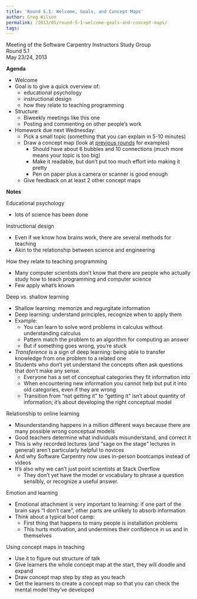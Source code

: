 ```yaml
---
title: 'Round 5.1: Welcome, Goals, and Concept Maps'
author: Greg Wilson
permalink: /2013/05/round-5-1-welcome-goals-and-concept-maps/
tags:
---
```

Meeting of the Software Carpentry Instructors Study Group  
Round 5.1  
May 23/24, 2013

**Agenda**

*   Welcome
*   Goal is to give a quick overview of: 
    *   educational psychology
    *   instructional design
    *   how they relate to teaching programming
*   Structure: 
    *   Biweekly meetings like this one
    *   Posting and commenting on other people&#8217;s work
*   Homework due next Wednesday: 
    *   Pick a small topic (something that you can explain in 5-10 minutes)
    *   Draw a concept map (look at [previous rounds][1] for examples) 
        *   Should have about 6 bubbles and 10 connections (much more means your topic is too big)
        *   Make it readable, but don&#8217;t put too much effort into making it pretty
        *   Pen on paper plus a camera or scanner is good enough
    *   Give feedback on at least 2 other concept maps

**Notes**

Educational psychology

*   lots of science has been done

Instructional design

*   Even if we know how brains work, there are several methods for teaching
*   Akin to the relationship between science and engineering

How they relate to teaching programming

*   Many computer scientists don&#8217;t know that there are people who actually study how to teach programming and computer science
*   Few apply what&#8217;s known

Deep vs. shallow learning

*   Shallow learning: memorize and regurgitate information
*   Deep learning: understand principles, recognize when to apply them
*   Example: 
    *   You can learn to solve word problems in calculus without understanding calculus
    *   Pattern match the problem to an algorithm for computing an answer
    *   But if something goes wrong, you&#8217;re stuck
*   *Transference* is a sign of deep learning: being able to transfer knowledge from one problem to a related one
*   Students who don&#8217;t yet understand the concepts often ask questions that don&#8217;t make any sense. 
    *   Everyone has a set of conceptual categories they fit information into
    *   When encountering new information you cannot help but put it into old categories, even if they are wrong
    *   Transition from &#8220;not getting it&#8221; to &#8220;getting it&#8221; isn&#8217;t about quantity of information; it&#8217;s about developing the right conceptual model

Relationship to online learning

*   Misunderstanding happens in a million different ways because there are many possible wrong conceptual models
*   Good teachers determine what individuals misunderstand, and correct it
*   This is why recorded lectures (and &#8220;sage on the stage&#8221; lectures in general) aren&#8217;t particularly helpful to novices
*   And why Software Carpentry now uses in-person bootcamps instead of videos
*   It&#8217;s also why we can&#8217;t just point scientists at Stack Overflow 
    *   They don&#8217;t yet have the model or vocabulary to phrase a question sensibly, or recognize a useful answer.

Emotion and learning

*   Emotional attachment is very important to learning: if one part of the brain says &#8220;I don&#8217;t care&#8221;, other parts are unlikely to absorb information
*   Think about a typical boot camp: 
    *   First thing that happens to many people is installation problems
    *   This hurts motivation, and undermines their confidence in us and in themselves

Using concept maps in teaching

*   Use it to figure out structure of talk
*   Give learners the whole concept map at the start, they will doodle and expand
*   Draw concept map step by step as you teach
*   Get the learners to create a concept map so that you can check the mental model they&#8217;ve developed

 [1]: http://teaching.software-carpentry.org/category/concept-map/
